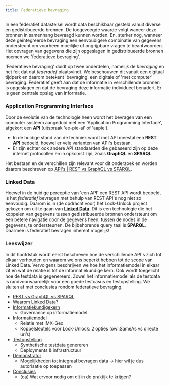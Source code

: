 ```yaml
---
title: Federatieve bevraging
---
```

In een federatief datastelsel wordt data beschikbaar gesteld vanuit diverse en gedistribueerde bronnen. De toegevoegde waarde volgt waneer deze bronnen in samenhang bevraagd kunnen worden. En, sterker nog, wanneer deze geïntegreerde bevraging een eenvoudigere combinatie van gegevens ondersteunt om voorheen moeilijke of ongrijpbare vragen te beantwoorden. Het opvragen van gegevens die zijn opgeslagen in gedistribueerde bronnen noemen we 'federatieve bevraging'. 

'Federatieve bevraging' duidt op twee onderdelen, namelijk de _bevraging_ en het feit dat dat _federatief_ plaatsvindt. We beschouwen dit vanuit een digitaal tijdperk en daarom betekent 'bevraging' een digitale of 'met computer' bevraging. Federatief geeft aan dat de informatie in verschillende bronnen is opgeslagen en dat de bevraging deze informatie individueel benadert. Er is geen centrale opslag van informatie. 

### Application Programming Interface 
Door de evolutie van de technologie heen wordt het bevragen van een computer systeem aangeduid met een 'Application Programming Interface', afgekort een **API** (uitspraak 'ee-pie-ai' of 'aapie').

- In de huidige stand van de techniek wordt met API meestal een **REST API** bedoeld, hoewel er vele varianten van API's bestaan. 
- Er zijn echter ook andere API standaarden die gebaseerd zijn op deze internet protocollen en in opkomst zijn, zoals **GraphQL** en **SPARQL**. 

Het bestaan en de verschillen zijn relevant voor dit onderzoek en worden daarom beschreven op [API's | REST vs GraphQL vs SPARQL](apis.md).

### Linked Data

Hoewel in de huidige perceptie van 'een API' een REST API wordt bedoeld, is het _federatief_ bevragen met behulp van REST API's nog niet zo eenvoudig. Daarom is in (de opdracht voor) het Lock-Unlock project gekozen om uit te gaan van **[Linked Data](linkeddata.md)**. Dit is een technologie die het koppelen van gegevens tussen gedistribueerde bronnen ondersteunt om een betere navigatie door de gegevens heen, tussen de nodes in de gegevens, te ondersteunen. De bijbehorende query taal is **SPARQL**. Daarmee is federatief bevragen inherent mogelijk!

### Leeswijzer
In dit hoofdstuk wordt eerst beschreven hoe de verschillende API's zich tot elkaar verhouden en waarom we ons beperkt hebben tot de scope van Linked Data. Vervolgens beschrijven we hoe het informatiemodel in elkaar zit en wat de relatie is tot de informatiekundige kern. Ook wordt toegelicht hoe de testdata is gegenereerd. Zowel het informatiemodel als de testdata is randvoorwaardelijk voor een goede testcasus en testopstelling. We sluiten af met conclusies rondom federatieve bevraging.

- [REST vs GraphQL vs SPARQL](./apis.md)
- [Waarom Linked Data?](./linkeddata.md)
- [Informatiekundigekern](./informatiekundigekern.md)
    - Governance op informatiemodel
- [Informatiemodel](./informatiemodel.md)
    - Relatie met IMX-Geo
    - Koppelsleutels voor Lock-Unlock: 2 opties (owl:SameAs vs directe uri’s)
- [Testopstelling](./testopstelling.md)
    - Synthetische testdata genereren
    - Deployments & infrastructuur
- [Demonstrator](./demonstrator.md)
    - Mogelijkheden tot integraal bevragen data -> hier wil je dus autorisatie op toepassen
- [Conclusies](./conclusies.md)
    - (oa) Wat ervoor nodig om dit in de praktijk te krijgen?


